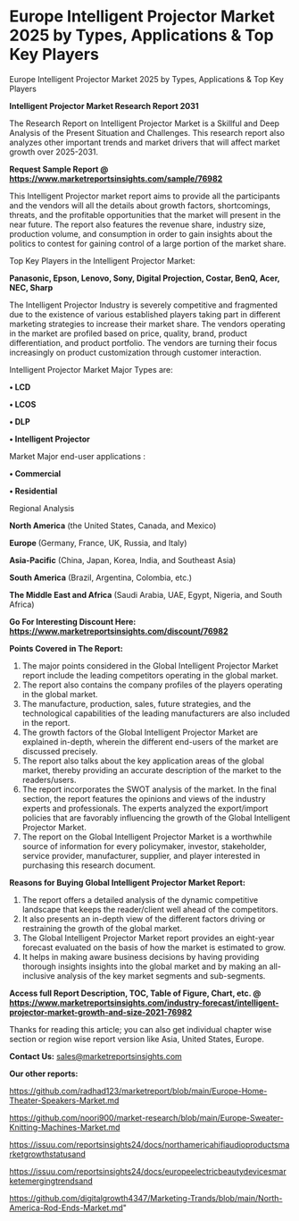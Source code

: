 # Europe Intelligent Projector Market 2025 by Types, Applications & Top Key Players
Europe Intelligent Projector Market 2025 by Types, Applications & Top Key Players

<strong>Intelligent Projector Market Research Report 2031</strong>

The Research Report on Intelligent Projector Market is a Skillful and Deep Analysis of the Present Situation and Challenges. This research report also analyzes other important trends and market drivers that will affect market growth over 2025-2031.

<strong>Request Sample Report @ <a href=https://www.marketreportsinsights.com/sample/76982>https://www.marketreportsinsights.com/sample/76982</a></strong>

This Intelligent Projector market report aims to provide all the participants and the vendors will all the details about growth factors, shortcomings, threats, and the profitable opportunities that the market will present in the near future. The report also features the revenue share, industry size, production volume, and consumption in order to gain insights about the politics to contest for gaining control of a large portion of the market share.

Top Key Players in the Intelligent Projector Market:

<strong>Panasonic, Epson, Lenovo, Sony, Digital Projection, Costar, BenQ, Acer, NEC, Sharp</strong>

The Intelligent Projector Industry is severely competitive and fragmented due to the existence of various established players taking part in different marketing strategies to increase their market share. The vendors operating in the market are profiled based on price, quality, brand, product differentiation, and product portfolio. The vendors are turning their focus increasingly on product customization through customer interaction.

Intelligent Projector Market Major Types are:

<strong>• LCD

• LCOS

• DLP

• Intelligent Projector</strong>

Market Major end-user applications :

<strong>• Commercial

• Residential</strong>

Regional Analysis

</u><strong><b>North America</b></strong> (the United States, Canada, and Mexico)

<strong><b>Europe </b></strong>(Germany, France, UK, Russia, and Italy)

<strong><b>Asia-Pacific</b></strong> (China, Japan, Korea, India, and Southeast Asia)

<strong><b>South America</b></strong> (Brazil, Argentina, Colombia, etc.)

<strong><b>The Middle East and Africa</b></strong> (Saudi Arabia, UAE, Egypt, Nigeria, and South Africa)

<strong>Go For Interesting Discount Here: <a href=https://www.marketreportsinsights.com/discount/76982>https://www.marketreportsinsights.com/discount/76982</a></strong>

<strong>Points Covered in The Report:</strong>
<ol>
  <li>The major points considered in the Global Intelligent Projector Market report include the leading competitors operating in the global market.</li>
  <li>The report also contains the company profiles of the players operating in the global market.</li>
  <li>The manufacture, production, sales, future strategies, and the technological capabilities of the leading manufacturers are also included in the report.</li>
  <li>The growth factors of the Global Intelligent Projector Market are explained in-depth, wherein the different end-users of the market are discussed precisely.</li>
  <li>The report also talks about the key application areas of the global market, thereby providing an accurate description of the market to the readers/users.</li>
  <li>The report incorporates the SWOT analysis of the market. In the final section, the report features the opinions and views of the industry experts and professionals. The experts analyzed the export/import policies that are favorably influencing the growth of the Global Intelligent Projector Market.</li>
  <li>The report on the Global Intelligent Projector Market is a worthwhile source of information for every policymaker, investor, stakeholder, service provider, manufacturer, supplier, and player interested in purchasing this research document.</li>
</ol>
<strong>Reasons for Buying Global Intelligent Projector Market Report:</strong>

<ol>
  <li>The report offers a detailed analysis of the dynamic competitive landscape that keeps the reader/client well ahead of the competitors.</li>
  <li>It also presents an in-depth view of the different factors driving or restraining the growth of the global market.</li>
  <li>The Global Intelligent Projector Market report provides an eight-year forecast evaluated on the basis of how the market is estimated to grow.</li>
  <li>It helps in making aware business decisions by having providing thorough insights insights into the global market and by making an all-inclusive analysis of the key market segments and sub-segments.</li>
</ol>
<strong>Access full Report Description, TOC, Table of Figure, Chart, etc. @ <a href=https://www.marketreportsinsights.com/industry-forecast/intelligent-projector-market-growth-and-size-2021-76982>https://www.marketreportsinsights.com/industry-forecast/intelligent-projector-market-growth-and-size-2021-76982</a></strong>


Thanks for reading this article; you can also get individual chapter wise section or region wise report version like Asia, United States, Europe.

<strong>Contact Us:</strong>
sales@marketreportsinsights.com

<strong>Our other reports:</strong>

<a href=https://github.com/radhad123/marketreport/blob/main/Europe-Home-Theater-Speakers-Market.md>https://github.com/radhad123/marketreport/blob/main/Europe-Home-Theater-Speakers-Market.md</a>

<a href=https://github.com/noori900/market-research/blob/main/Europe-Sweater-Knitting-Machines-Market.md>https://github.com/noori900/market-research/blob/main/Europe-Sweater-Knitting-Machines-Market.md</a>

<a href=https://issuu.com/reportsinsights24/docs/northamericahifiaudioproductsmarketgrowthstatusand>https://issuu.com/reportsinsights24/docs/northamericahifiaudioproductsmarketgrowthstatusand</a>

<a href=https://issuu.com/reportsinsights24/docs/europeelectricbeautydevicesmarketemergingtrendsand>https://issuu.com/reportsinsights24/docs/europeelectricbeautydevicesmarketemergingtrendsand</a>

<a href=https://github.com/digitalgrowth4347/Marketing-Trands/blob/main/North-America-Rod-Ends-Market.md>https://github.com/digitalgrowth4347/Marketing-Trands/blob/main/North-America-Rod-Ends-Market.md</a>"
